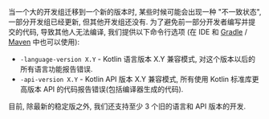 [//]: # (title: 兼容模式)

当一个大的开发组迁移到一个新的版本时, 某些时候可能会出现一种 "不一致状态", 一部分开发组已经更新, 但其他开发组还没有.
为了避免前一部分开发者编写并提交的代码, 导致其他人无法编译, 我们提供以下命令行选项
(在 IDE 和 [Gradle](gradle-compiler-options.md) / [Maven](maven.md#specify-compiler-options) 中也可以使用):

* `-language-version X.Y` - Kotlin 语言版本 X.Y 兼容模式, 对这个版本以后的所有语言功能报告错误.
* `-api-version X.Y` - Kotlin API 版本 X.Y 兼容模式, 所有使用 Kotlin 标准库更高版本 API 的代码报告错误(包括编译器生成的代码).

目前, 除最新的稳定版之外, 我们还支持至少 3 个旧的语言和 API 版本的开发.
